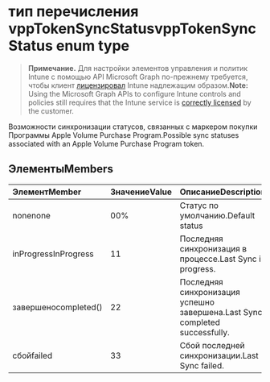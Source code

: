 # <a name="vpptokensyncstatus-enum-type"></a><span data-ttu-id="3d17f-101">тип перечисления vppTokenSyncStatus</span><span class="sxs-lookup"><span data-stu-id="3d17f-101">vppTokenSyncStatus enum type</span></span>

> <span data-ttu-id="3d17f-102">**Примечание.** Для настройки элементов управления и политик Intune с помощью API Microsoft Graph по-прежнему требуется, чтобы клиент [лицензировал](https://go.microsoft.com/fwlink/?linkid=839381) Intune надлежащим образом.</span><span class="sxs-lookup"><span data-stu-id="3d17f-102">**Note:** Using the Microsoft Graph APIs to configure Intune controls and policies still requires that the Intune service is [correctly licensed](https://go.microsoft.com/fwlink/?linkid=839381) by the customer.</span></span>

<span data-ttu-id="3d17f-103">Возможности синхронизации статусов, связанных с маркером покупки Программы Apple Volume Purchase Program.</span><span class="sxs-lookup"><span data-stu-id="3d17f-103">Possible sync statuses associated with an Apple Volume Purchase Program token.</span></span>
## <a name="members"></a><span data-ttu-id="3d17f-104">Элементы</span><span class="sxs-lookup"><span data-stu-id="3d17f-104">Members</span></span>
|<span data-ttu-id="3d17f-105">Элемент</span><span class="sxs-lookup"><span data-stu-id="3d17f-105">Member</span></span>|<span data-ttu-id="3d17f-106">Значение</span><span class="sxs-lookup"><span data-stu-id="3d17f-106">Value</span></span>|<span data-ttu-id="3d17f-107">Описание</span><span class="sxs-lookup"><span data-stu-id="3d17f-107">Description</span></span>|
|:---|:---|:---|
|<span data-ttu-id="3d17f-108">none</span><span class="sxs-lookup"><span data-stu-id="3d17f-108">none</span></span>|<span data-ttu-id="3d17f-109">0</span><span class="sxs-lookup"><span data-stu-id="3d17f-109">0%</span></span>|<span data-ttu-id="3d17f-110">Статус по умолчанию.</span><span class="sxs-lookup"><span data-stu-id="3d17f-110">Default status</span></span>|
|<span data-ttu-id="3d17f-111">inProgress</span><span class="sxs-lookup"><span data-stu-id="3d17f-111">InProgress</span></span>|<span data-ttu-id="3d17f-112">1</span><span class="sxs-lookup"><span data-stu-id="3d17f-112">1</span></span>|<span data-ttu-id="3d17f-113">Последняя синхронизация в процессе.</span><span class="sxs-lookup"><span data-stu-id="3d17f-113">Last Sync in progress.</span></span>|
|<span data-ttu-id="3d17f-114">завершено</span><span class="sxs-lookup"><span data-stu-id="3d17f-114">completed()</span></span>|<span data-ttu-id="3d17f-115">2</span><span class="sxs-lookup"><span data-stu-id="3d17f-115">2</span></span>|<span data-ttu-id="3d17f-116">Последняя синхронизация успешно завершена.</span><span class="sxs-lookup"><span data-stu-id="3d17f-116">Last Sync completed successfully.</span></span>|
|<span data-ttu-id="3d17f-117">сбой</span><span class="sxs-lookup"><span data-stu-id="3d17f-117">failed</span></span>|<span data-ttu-id="3d17f-118">3</span><span class="sxs-lookup"><span data-stu-id="3d17f-118">3</span></span>|<span data-ttu-id="3d17f-119">Сбой последней синхронизации.</span><span class="sxs-lookup"><span data-stu-id="3d17f-119">Last Sync failed.</span></span>|



